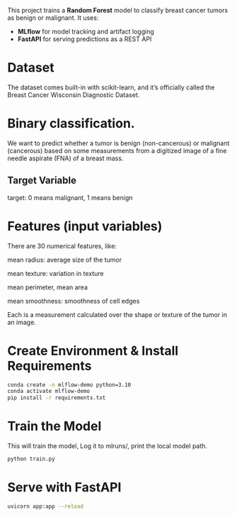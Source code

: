 This project trains a **Random Forest** model to classify breast cancer tumors as benign or malignant. It uses:

- **MLflow** for model tracking and artifact logging
- **FastAPI** for serving predictions as a REST API


# Dataset 

The dataset comes built-in with scikit-learn, and it’s officially called the Breast Cancer Wisconsin Diagnostic Dataset.


# Binary classification.

We want to predict whether a tumor is benign (non-cancerous) or malignant (cancerous) based on some measurements from a digitized image of a fine needle aspirate (FNA) of a breast mass.


## Target Variable
target: 0 means malignant, 1 means benign


# Features (input variables)

There are 30 numerical features, like:

mean radius: average size of the tumor

mean texture: variation in texture

mean perimeter, mean area

mean smoothness: smoothness of cell edges

Each is a measurement calculated over the shape or texture of the tumor in an image.


# Create Environment & Install Requirements
``` bash
conda create -n mlflow-demo python=3.10
conda activate mlflow-demo
pip install -r requirements.txt
```

# Train the Model
This will train the model, Log it to mlruns/, print the local model path.
``` bash
python train.py
```

# Serve with FastAPI
``` bash
uvicorn app:app --reload
```
